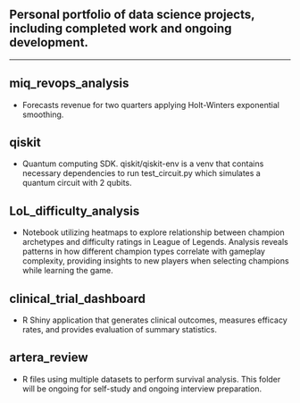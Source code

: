 ## Personal portfolio of data science projects, including completed work and ongoing development.
----

## miq_revops_analysis
- Forecasts revenue for two quarters applying Holt-Winters exponential smoothing.

## qiskit
- Quantum computing SDK. qiskit/qiskit-env is a venv that contains necessary dependencies to run test_circuit.py which simulates a quantum circuit with 2 qubits.

## LoL_difficulty_analysis
- Notebook utilizing heatmaps to explore relationship between champion archetypes and difficulty ratings in League of Legends. Analysis reveals patterns in how different champion types correlate with gameplay complexity, providing insights to new players when selecting champions while learning the game.

## clinical_trial_dashboard
- R Shiny application that generates clinical outcomes, measures efficacy rates, and provides evaluation of summary statistics.

## artera_review
- R files using multiple datasets to perform survival analysis. This folder will be ongoing for self-study and ongoing interview preparation.